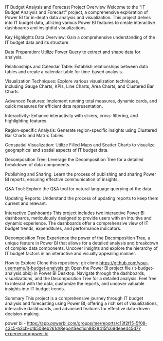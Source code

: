 
IT Budget Analysis and Forecast Project
Overview
Welcome to the "IT Budget Analysis and Forecast" project, a comprehensive exploration of Power BI for in-depth data analysis and visualization. This project delves into IT budget data, utilizing various Power BI features to create interactive dashboards and insightful visualizations.

Key Highlights
Data Overview:
Gain a comprehensive understanding of the IT budget data and its structure.

Data Preparation:
Utilize Power Query to extract and shape data for analysis.

Relationships and Calendar Table:
Establish relationships between data tables and create a calendar table for time-based analysis.

Visualization Techniques:
Explore various visualization techniques, including Gauge Charts, KPIs, Line Charts, Area Charts, and Clustered Bar Charts.

Advanced Features:
Implement running total measures, dynamic cards, and quick measures for efficient data representation.

Interactivity:
Enhance interactivity with slicers, cross-filtering, and highlighting features.

Region-specific Analysis:
Generate region-specific insights using Clustered Bar Charts and Matrix Tables.

Geospatial Visualization:
Utilize Filled Maps and Scatter Charts to visualize geographical and spatial aspects of IT budget data.

Decomposition Tree:
Leverage the Decomposition Tree for a detailed breakdown of data components.

Publishing and Sharing:
Learn the process of publishing and sharing Power BI reports, ensuring effective communication of insights.

Q&A Tool:
Explore the Q&A tool for natural language querying of the data.

Updating Reports:
Understand the process of updating reports to keep them current and relevant.

Interactive Dashboards
This project includes two interactive Power BI dashboards, meticulously designed to provide users with an intuitive and dynamic experience. The dashboards offer a comprehensive view of IT budget trends, expenditures, and performance indicators.

Decomposition Tree
Experience the power of the Decomposition Tree, a unique feature in Power BI that allows for a detailed analysis and breakdown of complex data components. Uncover insights and explore the hierarchy of IT budget factors in an interactive and visually appealing manner.

How to Explore
Clone this repository: git clone https://github.com/your-username/it-budget-analysis.git
Open the Power BI project file (it-budget-analysis.pbix) in Power BI Desktop.
Navigate through the dashboards, visualizations, and the Decomposition Tree for a detailed analysis.
Feel free to interact with the data, customize the reports, and uncover valuable insights into IT budget trends.

Summary
This project is a comprehensive journey through IT budget analysis and forecasting using Power BI, offering a rich set of visualizations, interactive dashboards, and advanced features for effective data-driven decision-making.


power bi - https://app.powerbi.com/groups/me/reports/c13f2f15-5f08-43c5-b3cb-c1b508eb261d/ReportSection9828415fc69deae445d7?experience=power-bi
